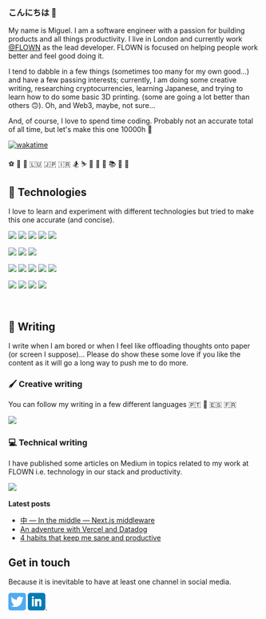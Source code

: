 ### こんにちは 👋

<!--
**kiily/kiily** is a ✨ _special_ ✨ repository because its `README.md` (this file) appears on your GitHub profile.

Here are some ideas to get you started:

- 🔭 I’m currently working on ...
- 🌱 I’m currently learning ...
- 👯 I’m looking to collaborate on ...
- 🤔 I’m looking for help with ...
- 💬 Ask me about ...
- 📫 How to reach me: ...
- 😄 Pronouns: ...
- ⚡ Fun fact: ...
-->

My name is Miguel. I am a software engineer with a passion for building products and all things productivity. I live in London and currently work [@FLOWN](https://flown.com) as the lead developer. FLOWN is focused on helping people work better and feel good doing it.

I tend to dabble in a few things (sometimes too many for my own good...) and have a few passing interests; currently, I am doing some creative writing, researching cryptocurrencies, learning Japanese, and trying to learn how to do some basic 3D printing. (some are going a lot better than others 🙃). Oh, and Web3, maybe, not sure...

And, of course, I love to spend time coding. Probably not an accurate total of all time, but let's make this one 10000h 👀

[![wakatime](https://wakatime.com/badge/user/bd675a16-0d77-446b-a8fe-360d47b2067f.svg)](https://wakatime.com/@bd675a16-0d77-446b-a8fe-360d47b2067f)


⚽️ 🎾 🏓 🇱🇺 🇯🇵 🇮🇷 🏂 ⛷ 🚀 💭 🧠 📚 🐝 🐧

<!-- 
![GitHub followers](https://img.shields.io/github/followers/kiily?style=social)

![GitHub User's stars](https://img.shields.io/github/stars/kiily?style=social) 
-->


## 🧪 Technologies

I love to learn and experiment with different technologies but tried to make this one accurate (and concise).

![](https://img.shields.io/badge/Code-Typescript-informational?style=flat&logo=typescript&logoColor=white&color=2bbc8a)
![](https://img.shields.io/badge/Code-JavaScript-informational?style=flat&logo=javascript&logoColor=white&color=2bbc8a)
![](https://img.shields.io/badge/Code-React-informational?style=flat&logo=react&logoColor=white&color=2bbc8a)
![](https://img.shields.io/badge/Code-Python-informational?style=flat&logo=python&logoColor=white&color=2bbc8a)
![](https://img.shields.io/badge/Code-Bash-informational?style=flat&logo=gnu-bash&logoColor=white&color=2bbc8a)

![](https://img.shields.io/badge/Framework-Next.js-informational?style=flat&logo=next.js&logoColor=white&color=2bbc8a)
![](https://img.shields.io/badge/Framework-Angular-informational?style=flat&logo=angular&logoColor=white&color=2bbc8a)
![](https://img.shields.io/badge/Framework-Flutter-informational?style=flat&logo=flutter&logoColor=white&color=2bbc8a)

![](https://img.shields.io/badge/Tools-MongoDB-informational?style=flat&logo=mongodb&logoColor=white&color=2bbc8a)
![](https://img.shields.io/badge/Tools-PostgreSQL-informational?style=flat&logo=postgresql&logoColor=white&color=2bbc8a)
![](https://img.shields.io/badge/Tools-Docker-informational?style=flat&logo=docker&logoColor=white&color=2bbc8a)
![](https://img.shields.io/badge/Tools-Kubernetes-informational?style=flat&logo=kubernetes&logoColor=white&color=2bbc8a)
![](https://img.shields.io/badge/Tools-Datadog-informational?style=flat&logo=datadog&logoColor=white&color=2bbc8a)
<!-- ![](https://img.shields.io/badge/Tools-Segment-informational?style=flat&logo=segment&logoColor=white&color=2bbc8a) -->

![](https://img.shields.io/badge/Cloud-Vercel-informational?style=flat&logo=vercel&logoColor=white&color=2bbc8a)
![](https://img.shields.io/badge/Cloud-Digital_Ocean-informational?style=flat&logo=digitalocean&logoColor=white&color=2bbc8a)
![](https://img.shields.io/badge/Cloud-AWS-informational?style=flat&logo=amazon&logoColor=white&color=2bbc8a)
![](https://img.shields.io/badge/Cloud-Bitrise-informational?style=flat&logo=bitrise&logoColor=white&color=2bbc8a)

<!-- [![kiily's wakatime stats](https://github-readme-stats.vercel.app/api/wakatime?username=kiily)](https://github.com/anuraghazra/github-readme-stats) -->

<!-- ## ✨ Some (not so) shiny stats 

<a href="https://github.com/kiily/kiily">
<img align="center" src="https://github-readme-stats.vercel.app/api?username=kiily&show_icons=true&line_height=33&count_private=true&title_color=ffffff&text_color=c9cacc&icon_color=2bbc8a&bg_color=1d1f21" alt="kiily's GitHub Stats" />
  
</a>
<a href="https://github.com/kiily/kiily">
  <img align="center" src="https://github-readme-stats.vercel.app/api/top-langs/?username=kiily&tex&title_color=ffffff&text_color=c9cacc&icon_color=2bbc8a&bg_color=1d1f21&langs_count=4" alt="Top languages"/>
</a> -->

<br>

## 📝 Writing

I write when I am bored or when I feel like offloading thoughts onto paper (or screen I suppose)... Please do show these some love if you like the content as it will go a long way to push me to do more.

### 🖌 Creative writing

You can follow my writing in a few different languages 🇵🇹 🏴󠁧󠁢󠁥󠁮󠁧󠁿 🇪🇸 🇫🇷 

[![](https://img.shields.io/badge/Kiily's%20musings-Substack-informational?style=flat&logo=substack&logoColor=white&color=2bbc8a)](https://kiily.substack.com/?utm_source=github&utm_medium=web&utm_campaign=github_profile)


### 💻 Technical writing

I have published some articles on Medium in topics related to my work at FLOWN i.e. technology in our stack and productivity.

[![](https://img.shields.io/badge/Medium-@kiily-informational?style=flat&logo=medium&logoColor=white&color=2bbc8a)](https://medium.com/@kiily)

**Latest posts**

- [中 — In the middle — Next.js middleware](https://medium.com/p/2bffb9f3dc2)
- [An adventure with Vercel and Datadog](https://medium.com/p/eb0d0841aecb)
- [4 habits that keep me sane and productive](https://medium.com/@kiily/4-habits-that-keep-me-sane-and-productive-69fb4c5df9a)

## Get in touch

Because it is inevitable to have at least one channel in social media.

[![Twitter][1.1]][1]   [![LinkedIn][2.1]][2].

<!-- Icons -->

[1.1]: https://github.com/kiily/kiily/blob/main/assets/twitter.png?raw=true (twitter icon blue)
[2.1]: https://github.com/kiily/kiily/blob/main/assets/linkedin.png?raw=true (LinkedIn icon blue)

<!-- Links to your social media accounts -->

[1]: https://twitter.com/kiily95
[2]: https://www.linkedin.com/in/%F0%9F%90%89-miguel-marin-vermelho-09805185/

<!-- Resources -->
<!-- Icons: https://simpleicons.org/ -->
<!-- GitHub Stats: https://github.com/anuraghazra/github-readme-stats -->
<!-- Emojis: https://emojipedia.org/emoji/ -->
<!-- HTML Emojis: https://www.fileformat.info/index.htm -->
<!-- Shields: https://shields.io/ -->
<!-- Awesome GitHub Profile README: https://github.com/abhisheknaiidu/awesome-github-profile-readme -->
